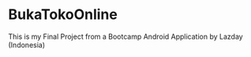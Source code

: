 # BukaTokoOnline
This is my Final Project from a Bootcamp Android Application by Lazday (Indonesia)
